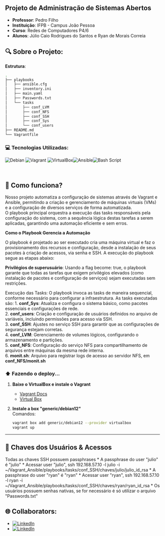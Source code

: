 ## Projeto de Administração de Sistemas Abertos

- **Professor**: Pedro Filho
- **Instituição**: IFPB - Campus João Pessoa
- **Curso**: Redes de Computadores P4/6
- **Alunos**: Júlio Caio Rodrigues do Santos e Ryan de Morais Correia

## 🔍 Sobre o Projeto:

**Estrutura**:
```bash
.
├── playbooks
│   ├── ansible.cfg
│   ├── inventory.ini
│   ├── main.yaml
│   ├── Passwords.txt
│   └── tasks
│       ├── conf_LVM
│       ├── conf_NFS
│       ├── conf_SSH
│       ├── conf_Sys
│       └── conf_users
├── README.md
└── Vagrantfile

```
### 💻 Tecnologias Utilizadas:

![Debian](https://img.shields.io/badge/Debian-A81D33?style=for-the-badge&logo=debian&logoColor=white)
![Vagrant](https://img.shields.io/badge/vagrant-%231563FF.svg?style=for-the-badge&logo=vagrant&logoColor=white) ![VirtualBox](https://img.shields.io/badge/VirtualBox-2F61B4.svg?style=for-the-badge&logo=VirtualBox&logoColor=white)![Ansible](https://img.shields.io/badge/ansible-%231A1918.svg?style=for-the-badge&logo=ansible&logoColor=white)![Bash Script](https://img.shields.io/badge/Shell_Script-121011?style=for-the-badge&logo=gnu-bash&logoColor=white)

<br>

## 🚀 Como funciona?

<p>Nosso projeto automatiza a configuração de sistemas através de Vagrant e Ansible, permitindo a criação e gerenciamento de máquinas virtuais (VMs) e a configuração de diversos serviços de forma automatizada.
<br>
O playbook principal orquestra a execução das tasks responsáveis pela configuração do sistema, com a sequência lógica destas tarefas a serem aplicadas, garantindo uma automação eficiente e sem erros.
</p>
<main class="container">

**Como o Playbook Gerencia a Automação**

O playbook é projetado ao ser executado cria uma máquina virtual e faz o provisionamento dos recursos e configuração, desde a instalação de seus pacotes à criação de acessos, via senha e SSH. A execução do playbook segue as etapas abaixo:

**Privilégios de superusuário**: Usando a flag become: true, o playbook garante que todas as tarefas que exigem privilégios elevados (como instalação de pacotes e configuração de serviços) sejam executadas sem restrições.

Execução das Tasks: 
    O playbook invoca as tasks de maneira sequencial, conforme necessário para configurar a infraestrutura. As tasks executadas são:
    1. **conf_Sys**: Atualiza e configura o sistema básico, como pacotes essenciais e configurações de rede.<br>
    2. **conf_users**: Criação e configuração de usuários definidos no arquivo de variáveis, incluindo permissões para acesso via SSH.<br>
    3. **conf_SSH**: Ajustes no serviço SSH para garantir que as configurações de segurança estejam corretas.<br>
    4. **conf_LVM**: Gerenciamento de volumes lógicos, configurando o armazenamento e partições.<br>
    5. **conf_NFS**: Configuração do serviço NFS para compartilhamento de arquivos entre máquinas da mesma rede interna.<br>
    6. **monit.sh**: Arquivo para registrar logs de acesso ao servidor NFS, em **conf_NFS/monit.sh**
<br>
</main>

### ⬆️ Fazendo o deploy...

1. **Baixe o VirtualBox e instale o Vagrant**
    - <a href="https://developer.hashicorp.com/vagrant/install?product_intent=vagrant">Vagrant Docs</a>
    - <a href="https://www.virtualbox.org/wiki/Downloads">Virtual Box</a>

2. **Instale a box "generic/debian12"**  
   Comandos:  
   ```bash
   vagrant box add generic/debian12 --provider virtualbox
   vagrant up

---
## 🔑 Chaves dos Usuários & Acessos

Todas as chaves SSH possuem passphrases
    * A passphrase do user "julio" é "julio"
    * Acessar user "julio", ssh 192.168.57.10 -l julio -i ~/Vagrant_Ansible/playbooks/tasks/conf_SSH/chaves/julio/julio_id_rsa 
    * A passphrase do user "ryan" é "ryan"
    * Acessar user "ryan", ssh 192.168.57.10 -l ryan -i ~/Vagrant_Ansible/playbooks/tasks/conf_SSH/chaves/ryan/ryan_id_rsa
    * Os usuários possuem senhas nativas, se for necessário é só utilizar o arquivo "Passwords.txt"

## 🌐 Collaborators:

- [![LinkedIn](https://img.shields.io/badge/-Júlio_Caio-blue?style=for-the-badge&logo=Linkedin&logoColor=white&link=https://www.linkedin.com/in/julio-caio-r-santos/)](https://www.linkedin.com/in/julio-caio-r-santos/)
- [![LinkedIn](https://img.shields.io/badge/-Ryan_de_Morais-blue?style=for-the-badge&logo=linkedin&logoColor=white)](https://www.linkedin.com/in/ryan-morais-correia-0abb94277) <br>

<br>
